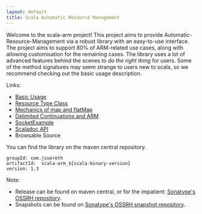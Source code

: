 ```yaml
---
layout: default
title: Scala Automatic Resource Management
---
```


Welcome to the scala-arm project!  This project aims to provide Automatic-Resource-Management via a robust library with an easy-to-use interface.  The project aims to support 80% of ARM-related use cases, along with allowing customisation for the remaining cases.  The library uses a lot of advanced features behind the scenes to *do the right thing* for users.  Some of the method signatures may seem strange to users new to scala, so we recommend checking out the basic usage description.

Links:
* [Basic Usage](usage.html)
* [Resource Type Class](resource.html)
* [Mechanics of map and flatMap](flatmap.html)
* [Delimited Continuations and ARM](continuations.html)
* [SocketExample](sockets.html)
* [Scaladoc API](latest/api/index.html)
* Browsable Source

You can find the library on the maven central repository.

    groupId: com.jsuereth
    artifactId:  scala-arm_${scala-binary-version}
    version: 1.3


Note: 
* Release can be found on maven central, or for the impatient:  [Sonatype's OSSRH repository](https://oss.sonatype.org/content/groups/public/).
* Snapshots can be found on [Sonatype's OSSRH snapshot repository](https://oss.sonatype.org/content/groups/public).
